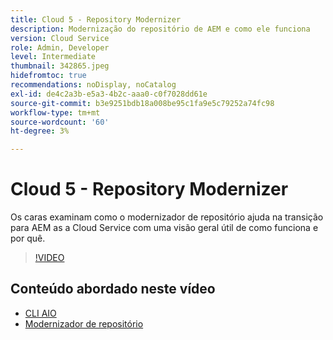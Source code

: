 ```yaml
---
title: Cloud 5 - Repository Modernizer
description: Modernização do repositório de AEM e como ele funciona
version: Cloud Service
role: Admin, Developer
level: Intermediate
thumbnail: 342865.jpeg
hidefromtoc: true
recommendations: noDisplay, noCatalog
exl-id: de4c2a3b-e5a3-4b2c-aaa0-c0f7028dd61e
source-git-commit: b3e9251bdb18a008be95c1fa9e5c79252a74fc98
workflow-type: tm+mt
source-wordcount: '60'
ht-degree: 3%

---
```


# Cloud 5 - Repository Modernizer

Os caras examinam como o modernizador de repositório ajuda na transição para AEM as a Cloud Service com uma visão geral útil de como funciona e por quê.

>[!VIDEO](https://video.tv.adobe.com/v/342865?quality=12&learn=on)

## Conteúdo abordado neste vídeo

+ [CLI AIO](https://github.com/adobe/aio-cli-plugin-aem-cloud-service-migration)
+ [Modernizador de repositório](https://github.com/adobe/aem-cloud-service-source-migration/tree/master/packages/repository-modernizer)
